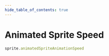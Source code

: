 ```yaml
---
hide_table_of_contents: true
---
```


# Animated Sprite Speed

```js playground
sprite.animatedSpriteAnimationSpeed
```
